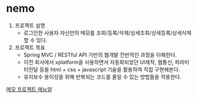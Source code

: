 # nemo


1. 프로젝트 설명
	- 로그인한 사용자 자신만의 메모를 조회/등록/삭제/상세조회/상세등록/상세삭제 할 수 있다.
2. 프로젝트 목표
	- Spring MVC / RESTful API 기반의 웹개발 전반적인 과정을 이해한다.
	- 이전 회사에서 xplatform을 사용하면서 자동화되었던 UI제작, 웹통신, 파라미터전달 등을
	  html + css + javascript 기술을 활용하여 직접 구현해본다. 
	- 유지보수 용이성을 위해 반복되는 코드를 줄일 수 있는 방법들을 적용한다.

[메모 프로젝트 매뉴얼](https://github.com/kiki220/nemo/assets/141392585/a38c47d2-d7ee-488b-8808-a70c238412a7)

